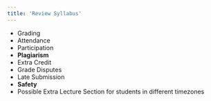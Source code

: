 ```yaml
---
title: 'Review Syllabus'
---
```


- Grading
- Attendance
- Participation
- **Plagiarism**
- Extra Credit
- Grade Disputes
- Late Submission
- **Safety**
- Possible Extra Lecture Section for students in different timezones
